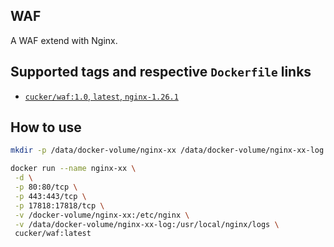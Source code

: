 ## WAF

A WAF extend with Nginx.

## Supported tags and respective `Dockerfile` links
* [`cucker/waf:1.0`, `latest`, `nginx-1.26.1`](https://github.com/cucker0/dockerfile/blob/main/WAF/Dockerfile_1.0)

## How to use
```bash
mkdir -p /data/docker-volume/nginx-xx /data/docker-volume/nginx-xx-log

docker run --name nginx-xx \
 -d \
 -p 80:80/tcp \
 -p 443:443/tcp \
 -p 17818:17818/tcp \
 -v /docker-volume/nginx-xx:/etc/nginx \
 -v /data/docker-volume/nginx-xx-log:/usr/local/nginx/logs \
 cucker/waf:latest
```
